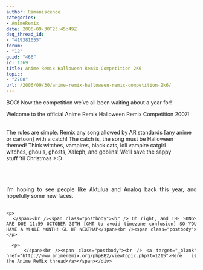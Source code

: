 ```yaml
---
author: Ramaniscence
categories:
- AnimeRemix
date: 2006-09-30T23:45:49Z
dsq_thread_id:
- "419381055"
forum:
- "12"
guid: "466"
id: 1369
title: Anime Remix Halloween Remix Competition 2K6!
topic:
- "2708"
url: /2006/09/30/anime-remix-halloween-remix-competition-2k6/
---
```


<span class="postbody">BOO! Now the competition we&#8217;ve all been waiting about a year for!</p> 

<p>
  Welcome to the official Anime Remix Halloween Remix Competition 2007!</span>
</p>

<div align="justify">
  <span class="postbody"><br /> The rules are simple. Remix any song allowed by AR standards [any anime<br /> or cartoon] with a catch! The catch is, the song must be Halloween<br /> themed! Think witches, vampires, black cats, loli vampire catgirl<br /> witches, ghouls, ghosts, Xaleph, and goblins! We&#8217;ll save the sappy<br /> stuff &#8217;til Christmas >:D<br /> </span><br /><span class="postbody"></p> 
  
  <p>
    </span><br /><span class="postbody"><br /> I&#8217;m hoping to see people like Aktulua and Analoq back this year, and hopefully some new faces.<br /> </span><br /><span class="postbody"></p> 
    
    <p>
      </span><br /><span class="postbody"><br /> Oh right, and THE SONGS ARE DUE 11:59 OCTOBER 30TH [GMT to avoid timezone confusion] SO YOU HAVE A WHOLE MONTH! GL HF NEXTMAP</span><br /><span class="postbody"></p> 
      
      <p>
        </span><br /><span class="postbody"><br /> <a target="_blank" href="http://www.animeremix.org/phpBB2/viewtopic.php?t=1215">Here is the Anime ReMix thread</a></span></div>